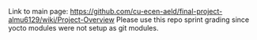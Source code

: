 Link to main page: https://github.com/cu-ecen-aeld/final-project-almu6129/wiki/Project-Overview
Please use this repo sprint grading since yocto modules were not setup as git modules.  
